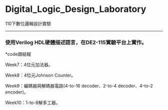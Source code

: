 # Digital_Logic_Design_Laboratory
 
110下數位邏輯設計實驗

---

### 使用Verilog HDL硬體描述語言，在DE2-115實驗平台上實作。

*code跟結報

Week7：4位元加法器。

Week8：4位元Johnson Counter。

Week9：編碼器與解碼器電路(4-to-16 decoder、2-to-4 decoder、4-to-2 encoder)。

Week10：1-to-8解多工器。
